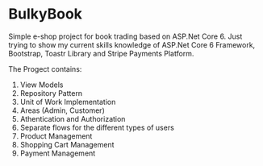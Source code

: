 # BulkyBook
Simple e-shop project for book trading based on ASP.Net Core 6. Just trying to show my current skills knowledge of ASP.Net Core 6
 Framework, Bootstrap, Toastr Library and Stripe Payments Platform.
 
 The Progect contains:
 1. View Models
 2. Repository Pattern 
 3. Unit of Work Implementation
 4. Areas (Admin, Customer)
 5. Athentication and Authorization
 6. Separate flows for the different types of users
 7. Product Management
 8. Shopping Cart Management
 9. Payment Management
 
